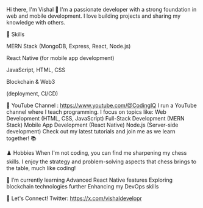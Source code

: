 Hi there, I'm Vishal 👋
I'm a passionate developer with a strong foundation in web and mobile development. I love building projects and sharing my knowledge with others.  

🚀 Skills  

  
MERN Stack (MongoDB, Express, React, Node.js)  

  React Native (for mobile app development)  
  
  JavaScript, HTML, CSS  
  
  Blockchain & Web3  
  
  (deployment, CI/CD)  
  

🎥 YouTube Channel : https://www.youtube.com/@CodingIQ
I run a YouTube channel where I teach programming. I focus on topics like:
Web Development (HTML, CSS, JavaScript)
Full-Stack Development (MERN Stack)
Mobile App Development (React Native)
Node.js (Server-side development)
Check out my latest tutorials and join me as we learn together! 📚

♟️ Hobbies
When I'm not coding, you can find me sharpening my chess skills. I enjoy the strategy and problem-solving aspects that chess brings to the table, much like coding!

🌱 I’m currently learning
Advanced React Native features
Exploring blockchain technologies further
Enhancing my DevOps skills

💬 Let's Connect!
Twitter: https://x.com/vishaldevelopr
